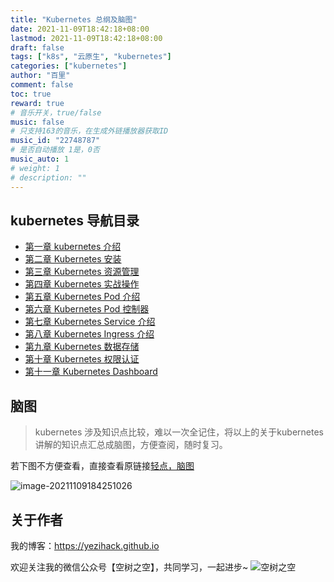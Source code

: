 ```yaml
---
title: "Kubernetes 总纲及脑图"
date: 2021-11-09T18:42:18+08:00
lastmod: 2021-11-09T18:42:18+08:00
draft: false
tags: ["k8s", "云原生", "kubernetes"]
categories: ["kubernetes"]
author: "百里"
comment: false
toc: true
reward: true
# 音乐开关，true/false
music: false
# 只支持163的音乐，在生成外链播放器获取ID
music_id: "22748787"
# 是否自动播放 1是，0否
music_auto: 1
# weight: 1
# description: ""
---
```




## kubernetes 导航目录

- [第一章 kubernetes 介绍](https://yezihack.github.io/k8s-intro.html)
- [第二章 Kubernetes 安装](https://yezihack.github.io/k8s-install.html)
- [第三章 Kubernetes 资源管理](https://yezihack.github.io/k8s-resource.html)
- [第四章 Kubernetes 实战操作](https://yezihack.github.io/k8s-operation.html)
- [第五章 Kubernetes Pod 介绍](https://yezihack.github.io/k8s-pod.html)
- [第六章 Kubernetes Pod 控制器](https://yezihack.github.io/k8s-pod-controller.html)
- [第七章 Kubernetes Service 介绍](https://yezihack.github.io/k8s-service.html)
- [第八章 Kubernetes Ingress 介绍](https://yezihack.github.io/k8s-ingress.html)
- [第九章 Kubernetes 数据存储](https://yezihack.github.io/k8s-storage.html)
- [第十章 Kubernetes 权限认证](https://yezihack.github.io/k8s-permission.html)
- [第十一章 Kubernetes Dashboard](https://yezihack.github.io/k8s-dashboard.html)

## 脑图

> kubernetes 涉及知识点比较，难以一次全记住，将以上的关于kubernetes 讲解的知识点汇总成脑图，方便查阅，随时复习。

若下图不方便查看，直接查看原链接[轻点，脑图](https://www.mubucm.com/doc/4vvLrwlmuSC)

![image-20211109184251026](https://cdn.jsdelivr.net/gh/yezihack/assets/b/image-20211109184251026.png?imageslim)













## 关于作者
我的博客：https://yezihack.github.io

欢迎关注我的微信公众号【空树之空】，共同学习，一起进步~
![空树之空](https://cdn.jsdelivr.net/gh/yezihack/assets/b/20210122112114.png?imageslim)